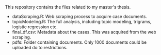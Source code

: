 This repository contains the files related to my master's thesis.

- dataScraping.R: Web scraping process to acquire case documents.
- topicModeling.R: The full analysis, including topic modeling, trigrams, logistic regression etc.
- final_df.csv: Metadata about the cases. This was acquired from the web scraping.
- pdfs: Folder containing documents. Only 1000 documents could be uploaded do to restrictions.
